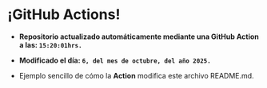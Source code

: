 # ¡GitHub Actions!
* **Repositorio actualizado automáticamente mediante una GitHub Action a las: `15:20:01hrs.`**
* **Modificado el día: `6, del mes de octubre, del año 2025.`**

* Ejemplo sencillo de cómo la **Action** modifica este archivo README.md.

